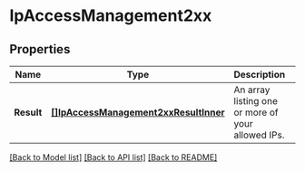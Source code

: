 # IpAccessManagement2xx

## Properties

Name | Type | Description | Notes
------------ | ------------- | ------------- | -------------
**Result** | [**[]IpAccessManagement2xxResultInner**](IpAccessManagement2xxResultInner.md) | An array listing one or more of your allowed IPs. |[optional] 

[[Back to Model list]](../README.md#documentation-for-models) [[Back to API list]](../README.md#documentation-for-api-endpoints) [[Back to README]](../README.md)


